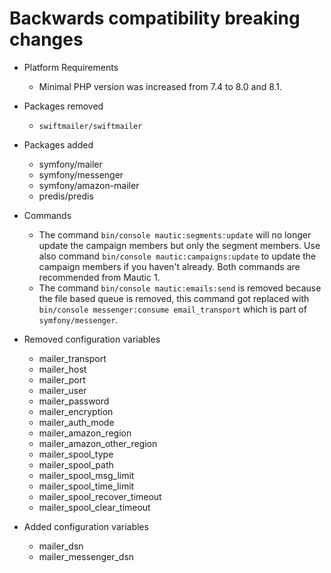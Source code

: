 # Backwards compatibility breaking changes
*   Platform Requirements
    *   Minimal PHP version was increased from 7.4 to 8.0 and 8.1.
* Packages removed 
    * `swiftmailer/swiftmailer` 
* Packages added 
    * symfony/mailer
    * symfony/messenger
    * symfony/amazon-mailer
    * predis/predis
*   Commands
    * The command `bin/console mautic:segments:update` will no longer update the campaign members but only the segment members. Use also command `bin/console mautic:campaigns:update` to update the campaign members if you haven't already. Both commands are recommended from Mautic 1.
    * The command `bin/console mautic:emails:send` is removed because the file based queue is removed, this command got replaced with `bin/console messenger:consume email_transport` which is part of `symfony/messenger`.
*   Removed configuration variables
    * mailer_transport
    * mailer_host
    * mailer_port
    * mailer_user
    * mailer_password
    * mailer_encryption
    * mailer_auth_mode
    * mailer_amazon_region
    * mailer_amazon_other_region
    * mailer_spool_type
    * mailer_spool_path
    * mailer_spool_msg_limit
    * mailer_spool_time_limit
    * mailer_spool_recover_timeout
    * mailer_spool_clear_timeout

*   Added configuration variables
    * mailer_dsn
    * mailer_messenger_dsn